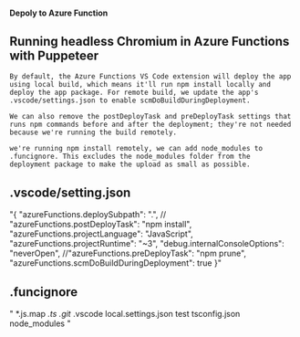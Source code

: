 #### Depoly to Azure Function

## Running headless Chromium in Azure Functions with Puppeteer

`By default, the Azure Functions VS Code extension will deploy the app using local build, which means it'll run npm install locally and deploy the app package. For remote build, we update the app's .vscode/settings.json to enable scmDoBuildDuringDeployment.`

 `We can also remove the postDeployTask and preDeployTask settings that runs npm commands before and after the deployment; they're not needed because we're running the build remotely.`

`we're running npm install remotely, we can add node_modules to .funcignore. This excludes the node_modules folder from the   deployment package to make the upload as small as possible.`

## .vscode/setting.json

"{
    "azureFunctions.deploySubpath": ".",
   // "azureFunctions.postDeployTask": "npm install",
    "azureFunctions.projectLanguage": "JavaScript",
    "azureFunctions.projectRuntime": "~3",
    "debug.internalConsoleOptions": "neverOpen",
    //"azureFunctions.preDeployTask": "npm prune",
     "azureFunctions.scmDoBuildDuringDeployment": true
}"

## .funcignore

"
*.js.map
*.ts
.git*
.vscode
local.settings.json
test
tsconfig.json
node_modules
"